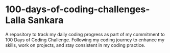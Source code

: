 # 100-days-of-coding-challenges- Lalla Sankara
A repository to track my daily coding progress as part of my commitment to 100 Days of Coding Challenge. Following my coding journey to enhance my skills, work on projects, and stay consistent in my coding practice.
